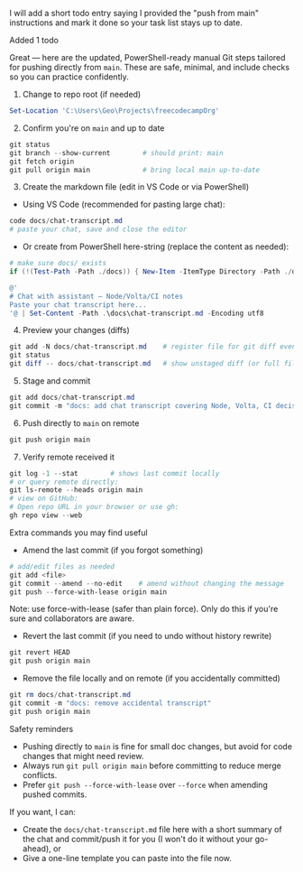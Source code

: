 I will add a short todo entry saying I provided the "push from main" instructions and mark it done so your task list stays up to date.

Added 1 todo

Great — here are the updated, PowerShell-ready manual Git steps tailored for pushing directly from `main`. These are safe, minimal, and include checks so you can practice confidently.

1) Change to repo root (if needed)
```powershell
Set-Location 'C:\Users\Geo\Projects\freecodecampOrg'
```

2) Confirm you're on `main` and up to date
```powershell
git status
git branch --show-current        # should print: main
git fetch origin
git pull origin main             # bring local main up-to-date
```

3) Create the markdown file (edit in VS Code or via PowerShell)
- Using VS Code (recommended for pasting large chat):
```powershell
code docs/chat-transcript.md
# paste your chat, save and close the editor
```
- Or create from PowerShell here-string (replace the content as needed):
```powershell
# make sure docs/ exists
if (!(Test-Path -Path ./docs)) { New-Item -ItemType Directory -Path ./docs }

@'
# Chat with assistant — Node/Volta/CI notes
Paste your chat transcript here...
'@ | Set-Content -Path .\docs\chat-transcript.md -Encoding utf8
```

4) Preview your changes (diffs)
```powershell
git add -N docs/chat-transcript.md    # register file for git diff even before staging (optional)
git status
git diff -- docs/chat-transcript.md   # show unstaged diff (or full file)
```

5) Stage and commit
```powershell
git add docs/chat-transcript.md
git commit -m "docs: add chat transcript covering Node, Volta, CI decisions"
```

6) Push directly to `main` on remote
```powershell
git push origin main
```

7) Verify remote received it
```powershell
git log -1 --stat        # shows last commit locally
# or query remote directly:
git ls-remote --heads origin main
# view on GitHub:
# Open repo URL in your browser or use gh:
gh repo view --web
```

Extra commands you may find useful

- Amend the last commit (if you forgot something)
```powershell
# add/edit files as needed
git add <file>
git commit --amend --no-edit    # amend without changing the message
git push --force-with-lease origin main
```
Note: use force-with-lease (safer than plain force). Only do this if you're sure and collaborators are aware.

- Revert the last commit (if you need to undo without history rewrite)
```powershell
git revert HEAD
git push origin main
```

- Remove the file locally and on remote (if you accidentally committed)
```powershell
git rm docs/chat-transcript.md
git commit -m "docs: remove accidental transcript"
git push origin main
```

Safety reminders
- Pushing directly to `main` is fine for small doc changes, but avoid for code changes that might need review.
- Always run `git pull origin main` before committing to reduce merge conflicts.
- Prefer `git push --force-with-lease` over `--force` when amending pushed commits.

If you want, I can:
- Create the `docs/chat-transcript.md` file here with a short summary of the chat and commit/push it for you (I won't do it without your go-ahead), or
- Give a one-line template you can paste into the file now.